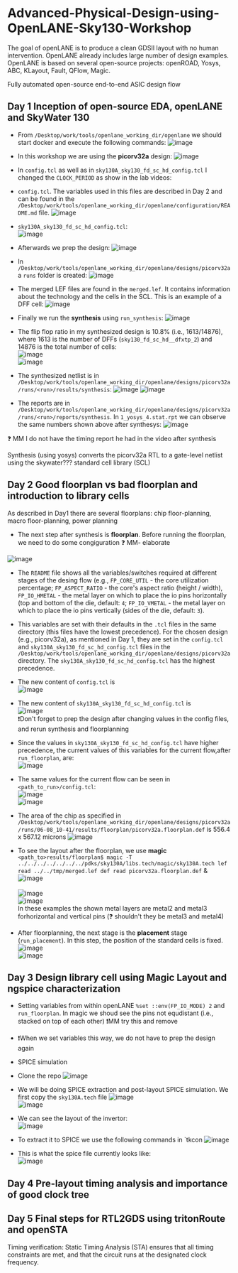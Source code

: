 # Advanced-Physical-Design-using-OpenLANE-Sky130-Workshop



The goal of openLANE is to produce a clean GDSII layout with no human intervention. OpenLANE already includes large number of design examples.
OpenLANE is based on several open-source projects: openROAD, Yosys, ABC, KLayout, Fault, QFlow, Magic.

Fully automated open-source end-to-end ASIC design flow

## Day 1 Inception of open-source EDA, openLANE and SkyWater 130

- From `‌/Desktop/work/tools/openlane_working_dir/openlane` we should start docker and execute the following commands:
 ![image](https://user-images.githubusercontent.com/57360760/182897041-3674f729-4e5d-4a5b-8b61-57ae81fab4ce.png)
 
- In this workshop we are using the **picorv32a** design: 
 ![image](https://user-images.githubusercontent.com/57360760/182905986-db82a812-0e88-4e9b-a9d7-da47cebe2a83.png)
 
- In `config.tcl` as well as in `sky130A_sky130_fd_sc_hd_config.tcl` I changed the `CLOCK_PERIOD` as show in the lab videos:
 - `config.tcl`. The variables used in this files are described in Day 2 and can be found in the `/Desktop/work/tools/openlane_working_dir/openlane/configuration/README.md` file.
  ![image](https://user-images.githubusercontent.com/57360760/183244530-350722fd-ff90-4817-ad81-2b594a7a886e.png)
 

 - `sky130A_sky130_fd_sc_hd_config.tcl`:<br/>
  ![image](https://user-images.githubusercontent.com/57360760/183244638-9ee4e49d-33f4-44aa-b1bf-08985b3c850e.png)

 
- Afterwards we prep the design:
 ![image](https://user-images.githubusercontent.com/57360760/182964268-909ea4f1-47a2-4656-8771-a5168023a7eb.png)


- In `/Desktop/work/tools/openlane_working_dir/openlane/designs/picorv32a` a `runs` folder is created:
 ![image](https://user-images.githubusercontent.com/57360760/182964446-0c2c56a3-b246-4a2b-b9d0-d7dc4cf4be08.png)

- The merged LEF files are found in the `merged.lef`. It contains information about the technology and the cells in the SCL. This is an example of a DFF cell:
 ![image](https://user-images.githubusercontent.com/57360760/182964659-11209850-2bb9-41fe-b9c6-eaf42cb1a9f1.png)

 
- Finally we run the **synthesis** using `run_synthesis`: ![image](https://user-images.githubusercontent.com/57360760/182968222-db42351d-3ffa-430c-a4a2-2638289b1672.png)


- The flip flop ratio in my synthesized design is 10.8% (i.e., 1613/14876), where 1613 is the number of DFFs (`sky130_fd_sc_hd__dfxtp_2`) and 14876 is the total number of cells: <br/>
 ![image](https://user-images.githubusercontent.com/57360760/182966275-228cc155-3c02-423e-81a3-e23858d2a132.png) <br/>
 ![image](https://user-images.githubusercontent.com/57360760/182966507-e7ceb870-a8a4-4a4b-9095-bf8ade7ea2db.png)
 
- The synthesized netlist is in `/Desktop/work/tools/openlane_working_dir/openlane/designs/picorv32a/runs/<run>/results/synthesis`:
 ![image](https://user-images.githubusercontent.com/57360760/182968718-02cedb3f-6f42-48b0-929c-127929941c3a.png)
 ![image](https://user-images.githubusercontent.com/57360760/182969643-159d296d-7f9c-4bf5-a809-248909e07008.png)
 
- The reports are in `/Desktop/work/tools/openlane_working_dir/openlane/designs/picorv32a/runs/<run>/reports/synthesis`. In `1_yosys_4.stat.rpt` we can observe the same numbers shown above after synthesys:
 ![image](https://user-images.githubusercontent.com/57360760/182969978-22325681-72e1-440e-a313-4cba2a08777b.png)




 :question: MM I do not have the timing report he had in the video after synthesis



Synthesis (using yosys) converts the picorv32a RTL to a gate-level netlist using the skywater??? standard cell library (SCL)


## Day 2 Good floorplan vs bad floorplan and introduction to library cells

As described in Day1 there are several floorplans: chip floor-planning, macro floor-planning, power planning

- The next step after synthesis is **floorplan**. Before running the floorplan, we need to do some congiguration :question: MM- elaborate

 ![image](https://user-images.githubusercontent.com/57360760/183244330-a67fe66a-caa5-45e9-b809-0f9f8f2717b0.png)
 
 - The `README` file shows all the variables/switches required at different stages of the desing flow (e.g., `FP_CORE_UTIL` - the core utilization percentage; `FP_ASPECT_RATIO`  - the core's aspect ratio (height / width), `FP_IO_HMETAL`  - the metal layer on which to place the io pins horizontally (top and bottom of the die, default: `4`; `FP_IO_VMETAL`  - the metal layer on which to place the io pins vertically (sides of the die, default: `3`).
 -  This variables are set with their defaults in the `.tcl` files in the same directory (this files have the lowest precedence). For the chosen design (e.g., picorv32a), as mentioned in Day 1, they are set in the `config.tcl` and `sky130A_sky130_fd_sc_hd_config.tcl` files  in the `/Desktop/work/tools/openlane_working_dir/openlane/designs/picorv32a` directory. The `sky130A_sky130_fd_sc_hd_config.tcl` has the highest precedence.

- The new content of `config.tcl` is <br/>
![image](https://user-images.githubusercontent.com/57360760/183245258-06e18032-5007-41f3-9d93-53c10e506bbf.png)

- The new content of `sky130A_sky130_fd_sc_hd_config.tcl` is <br/>
![image](https://user-images.githubusercontent.com/57360760/183256588-ddfeb0b1-b8f0-469f-8b9f-4adb1e90f16f.png) <br/>
❗Don't forget to prep the design after changing values in the config files, and rerun synthesis and floorplanning


- Since the values in `sky130A_sky130_fd_sc_hd_config.tcl` have higher precedence, the current values of this variables for the current flow,after `run_floorplan`, are: <br/>
 ![image](https://user-images.githubusercontent.com/57360760/183257433-5019afdb-9726-4440-a719-37be4f182035.png)


- The same values for the current flow can be seen in `<path_to_run>/config.tcl`: <br/>
 ![image](https://user-images.githubusercontent.com/57360760/183251745-75dcb57c-5b34-47e4-895b-b8457b294792.png) <br/>
 ![image](https://user-images.githubusercontent.com/57360760/183257495-a7ab1fb9-6f74-4bee-b59c-f1113f6d0320.png)
 

- The area of the chip as specified in `/Desktop/work/tools/openlane_working_dir/openlane/designs/picorv32a/runs/06-08_10-41/results/floorplan/picorv32a.floorplan.def` is 556.4 x 567.12 microns
 ![image](https://user-images.githubusercontent.com/57360760/183257588-fe320fa4-069e-4047-88fe-c9c538bd1db1.png)

 
 - To see the layout after the floorplan, we use **magic** `<path_to>results/floorplan$ magic -T ../../../../../../../pdks/sky130A/libs.tech/magic/sky130A.tech lef read ../../tmp/merged.lef def read picorv32a.floorplan.def` & <br/>
  ![image](https://user-images.githubusercontent.com/57360760/183255187-be66c9e5-e11c-46f6-95f8-d3f9526ef94d.png)<br/>  
  ![image](https://user-images.githubusercontent.com/57360760/183252471-e67e04a3-9e2c-4497-aeae-fa690b348839.png)<br/>
  ![image](https://user-images.githubusercontent.com/57360760/183252550-e01c65a8-359c-4232-976c-1cf8d8614355.png)<br/>
  In these examples the shown metal layers are metal2 and metal3 forhorizontal and vertical pins (:question: shouldn't they be metal3 and metal4)

- After floorplanning, the next stage is the **placement** stage (`run_placement`). In this step, the position of the standard cells is fixed. <br/>
 ![image](https://user-images.githubusercontent.com/57360760/183266900-66ebd8b2-0d91-4631-b941-8198beaf9ab4.png) <br/>
 ![image](https://user-images.githubusercontent.com/57360760/183266948-4ee4b8a8-5e58-47c4-b9f2-6f87f9838794.png)



## Day 3 Design library cell using Magic Layout and ngspice characterization

- Setting variables from within openLANE `%set ::env(FP_IO_MODE) 2` and `run_floorplan`. In magic we shoud see the pins not equdistant (i.e., stacked on top of each other) ❗MM try this and remove 
- ❗When we set variables this way, we do not have to prep the design again 

- SPICE simulation

- Clone the repo 
 ![image](https://user-images.githubusercontent.com/57360760/183284174-99ed03ee-c8b4-4f02-8149-e262ac81959f.png)
- We will be doing SPICE extraction and post-layout SPICE simulation. We first copy the `sky130A.tech` file
 ![image](https://user-images.githubusercontent.com/57360760/183284364-3ced8b22-9889-424d-b6bb-fb459d682fe9.png) <br/>
 ![image](https://user-images.githubusercontent.com/57360760/183284463-c8867b74-6886-4a6d-bfbc-89cf1864dfcb.png)
- We can see the layout of the invertor: <br/>
 ![image](https://user-images.githubusercontent.com/57360760/183284512-ecf1438b-4200-4614-8fdd-e160ca58c4a8.png)
- To extract it to SPICE we use the following commands in `tkcon 
 ![image](https://user-images.githubusercontent.com/57360760/183287349-5bd3c5ac-3a22-44b0-ab29-3cb1d9aa4859.png) <br/>
 - This is what the spice file currently looks like: <br/>
  ![image](https://user-images.githubusercontent.com/57360760/183287424-1229b84f-f661-4ca9-aa67-71a9f68651f5.png)




 


## Day 4 Pre-layout timing analysis and importance of good clock tree


## Day 5 Final steps for RTL2GDS using tritonRoute and openSTA

Timing verification: Static Timing Analysis (STA) ensures that all timing constraints are met, and that the circuit runs at the designated clock frequency.
